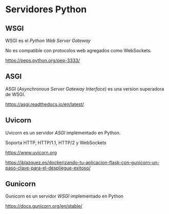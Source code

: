 

# Servidores Python

## WSGI

WSGI es el *Python Web Server Gateway*


No es compatible con protocolos web agregados como WebSockets.

https://peps.python.org/pep-3333/


## ASGI

ASGI (*Asynchronous Server Gateway Interface*)
es una version superadora de WSGI.


https://asgi.readthedocs.io/en/latest/


## Uvicorn

Uvicorn es un servidor *ASGI* implementado en Python.


Soporta HTTP, HTTP/1.1, HTTP/2 y WebSockets


https://www.uvicorn.org

https://jblazquez.es/dockerizando-tu-aplicacion-flask-con-gunicorn-un-paso-clave-para-el-despliegue-exitoso/


## Gunicorn

Gunicorn es un servidor *WSGI* implementado en Python


https://docs.gunicorn.org/en/stable/